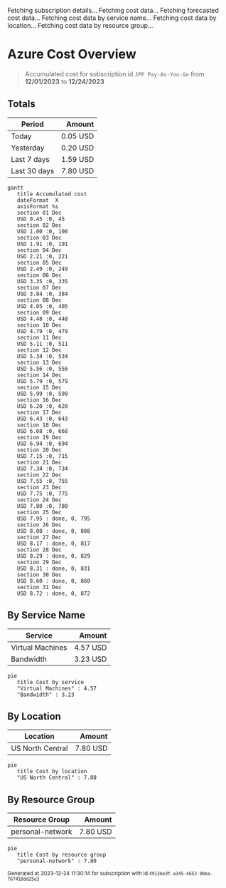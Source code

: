 Fetching subscription details...
Fetching cost data...
Fetching forecasted cost data...
Fetching cost data by service name...
Fetching cost data by location...
Fetching cost data by resource group...
# Azure Cost Overview

> Accumulated cost for subscription id `JPF Pay-As-You-Go` from **12/01/2023** to **12/24/2023**

## Totals

|Period|Amount|
|---|---:|
|Today|0.05 USD|
|Yesterday|0.20 USD|
|Last 7 days|1.59 USD|
|Last 30 days|7.80 USD|

```mermaid
gantt
   title Accumulated cost
   dateFormat  X
   axisFormat %s
   section 01 Dec
   USD 0.45 :0, 45
   section 02 Dec
   USD 1.00 :0, 100
   section 03 Dec
   USD 1.91 :0, 191
   section 04 Dec
   USD 2.21 :0, 221
   section 05 Dec
   USD 2.49 :0, 249
   section 06 Dec
   USD 3.35 :0, 335
   section 07 Dec
   USD 3.84 :0, 384
   section 08 Dec
   USD 4.05 :0, 405
   section 09 Dec
   USD 4.48 :0, 448
   section 10 Dec
   USD 4.79 :0, 479
   section 11 Dec
   USD 5.11 :0, 511
   section 12 Dec
   USD 5.34 :0, 534
   section 13 Dec
   USD 5.56 :0, 556
   section 14 Dec
   USD 5.79 :0, 579
   section 15 Dec
   USD 5.99 :0, 599
   section 16 Dec
   USD 6.20 :0, 620
   section 17 Dec
   USD 6.43 :0, 643
   section 18 Dec
   USD 6.68 :0, 668
   section 19 Dec
   USD 6.94 :0, 694
   section 20 Dec
   USD 7.15 :0, 715
   section 21 Dec
   USD 7.34 :0, 734
   section 22 Dec
   USD 7.55 :0, 755
   section 23 Dec
   USD 7.75 :0, 775
   section 24 Dec
   USD 7.80 :0, 780
   section 25 Dec
   USD 7.95 : done, 0, 795
   section 26 Dec
   USD 8.08 : done, 0, 808
   section 27 Dec
   USD 8.17 : done, 0, 817
   section 28 Dec
   USD 8.29 : done, 0, 829
   section 29 Dec
   USD 8.31 : done, 0, 831
   section 30 Dec
   USD 8.60 : done, 0, 860
   section 31 Dec
   USD 8.72 : done, 0, 872
```

## By Service Name

|Service|Amount|
|---|---:|
|Virtual Machines|4.57 USD|
|Bandwidth|3.23 USD|

```mermaid
pie
   title Cost by service
   "Virtual Machines" : 4.57
   "Bandwidth" : 3.23
```

## By Location

|Location|Amount|
|---|---:|
|US North Central|7.80 USD|

```mermaid
pie
   title Cost by location
   "US North Central" : 7.80
```

## By Resource Group

|Resource Group|Amount|
|---|---:|
|personal-network|7.80 USD|

```mermaid
pie
   title Cost by resource group
   "personal-network" : 7.80
```

<sup>Generated at 2023-12-24 11:30:14 for subscription with id `4913be3f-a345-4652-9bba-767418dd25e3`</sup>
